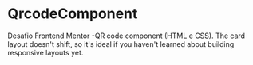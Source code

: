 # QrcodeComponent
Desafio Frontend Mentor -QR code component (HTML e CSS). The card layout doesn't shift, so it's ideal if you haven't learned about building responsive layouts yet.
